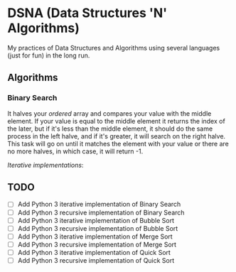 # DSNA (Data Structures 'N' Algorithms)

My practices of Data Structures and Algorithms using several languages (just for fun) in the long run.

## Algorithms

### Binary Search

It halves your _ordered_ array and compares your value with the middle element. If your value is equal to the middle element it returns the index of the later, but if it's less than the middle element, it should do the same process in the left halve, and if it's greater, it will search on the right halve. This task will go on until it matches the element with your value or there are no more halves, in which case, it will return -1.

_Iterative implementations_:

## TODO

- [ ] Add Python 3 iterative implementation of Binary Search
- [ ] Add Python 3 recursive implementation of Binary Search
- [ ] Add Python 3 iterative implementation of Bubble Sort
- [ ] Add Python 3 recursive implementation of Bubble Sort
- [ ] Add Python 3 iterative implementation of Merge Sort
- [ ] Add Python 3 recursive implementation of Merge Sort
- [ ] Add Python 3 iterative implementation of Quick Sort
- [ ] Add Python 3 recursive implementation of Quick Sort
